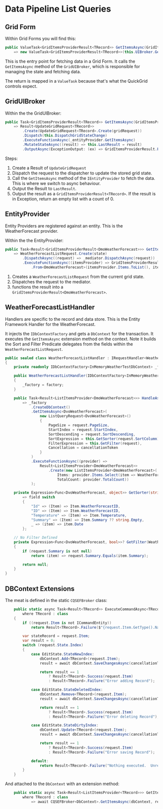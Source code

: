# Data Pipeline List Queries

## Grid Form

Within Grid Forms you will find this:

```csharp
public ValueTask<GridItemsProviderResult<TRecord>> GetItemsAsync(GridItemsProviderRequest<TRecord> gridRequest)
    => new ValueTask<GridItemsProviderResult<TRecord>>(this.UIBroker.GetItemsAsync(gridRequest));
```

This is the entry point for fetching data in a Grid Form. It calls the `GetItemsAsync` method of the `GridUIBroker`, which is responsible for managing the state and fetching data.

The return is mapped in a `ValueTask` because that's what the QuickGrid controls expect.

## GridUIBroker

Within the the GridUIBroker:

```csharp
public Task<GridItemsProviderResult<TRecord>> GetItemsAsync(GridItemsProviderRequest<TRecord> gridRequest)
    => Result<UpdateGridRequest<TRecord>>
        .Create(UpdateGridRequest<TRecord>.Create(gridRequest))
        .Dispatch(this.DispatchGridStateChange)
        .ExecuteFunctionAsync(_entityProvider.GetItemsAsync)
        .MutateStateAsync((result) => this.LastResult = result)
        .OutputAsync(ExceptionOutput: (ex) => GridItemsProviderResult.From<TRecord>(new List<TRecord>(), 0));
```

Steps:
1. Create a Result of `UpdateGridRequest`
1. Dispatch the request to the dispatcher to update the stored grid state.
1. Call the `GetItemsAsync` method of the `IEntityProvider` to fetch the data.  This is where we switch to async behaviour.
1. Output the Result to `LastResult`.
1. Output the result as a `GridItemsProviderResult<TRecord>`.  If the result is in Exception, return an empty list with a count of 0.

## EntityProvider

Entity Providers are registered against an entity.  This is the WeatherForecast provider. 

Within the the EntityProvider:

```csharp
public Task<Result<GridItemsProviderResult<DmoWeatherForecast>>> GetItemsAsync(GridState<DmoWeatherForecast> state)
    => WeatherForecastListRequest.Create(state)
        .DispatchAsync((request) => _mediator.DispatchAsync(request))
        .ExecuteFunctionAsync((itemsProvider) => GridItemsProviderResult
            .From<DmoWeatherForecast>(itemsProvider.Items.ToList(), itemsProvider.TotalCount));
```

1. Creates a `WeatherForecastListRequest` from the current grid state.
1. Dispatches the request to the mediator.
1. functions the result into a `GridItemsProviderResult<DmoWeatherForecast>`.

## WeatherForecastListHandler

Handlers are specific to the record and data store.  This is the Entity Framework Handler for the WeatherForecast.

It injects the `IDbContextFactory` and gets a `DbContext` for the transaction.  It executes the `GetItemsAsync` extension method on the context.  Note it builds the Sort and Filter Predicate delegates from the fields within the `WeatherForecastListRequest`.

```csharp
public sealed class WeatherForecastListHandler : IRequestHandler<WeatherForecastListRequest, Result<ListItemsProvider<DmoWeatherForecast>>>
{
    private readonly IDbContextFactory<InMemoryWeatherTestDbContext> _factory;

    public WeatherForecastListHandler(IDbContextFactory<InMemoryWeatherTestDbContext> factory)
    {
        _factory = factory;
    }

    public Task<Result<ListItemsProvider<DmoWeatherForecast>>> HandleAsync(WeatherForecastListRequest request, CancellationToken cancellationToken)
        => _factory
            .CreateDbContext()
            .GetItemsAsync<DvoWeatherForecast>(
                new ListQueryRequest<DvoWeatherForecast>()
                {
                    PageSize = request.PageSize,
                    StartIndex = request.StartIndex,
                    SortDescending = request.SortDescending,
                    SortExpression = this.GetSorter(request.SortColumn),
                    FilterExpression = this.GetFilter(request),
                    Cancellation = cancellationToken
                }
            )
            .ExecuteFunctionAsync((provider) =>
                Result<ListItemsProvider<DmoWeatherForecast>>
                    .Create(new ListItemsProvider<DmoWeatherForecast>(
                        Items: provider.Items.Select(item => WeatherForecastMap.Map(item)),
                        TotalCount: provider.TotalCount))
            );

    private Expression<Func<DvoWeatherForecast, object>> GetSorter(string? field)
        => field switch
        {
            "Id" => (Item) => Item.WeatherForecastID,
            "ID" => (Item) => Item.WeatherForecastID,
            "Temperature" => (Item) => Item.Temperature,
            "Summary" => (Item) => Item.Summary ?? string.Empty,
            _ => (item) => item.Date
        };

    // No Filter Defined
    private Expression<Func<DvoWeatherForecast, bool>>? GetFilter(WeatherForecastListRequest request)
    {
        if (request.Summary is not null)
            return (item) => request.Summary.Equals(item.Summary);

        return null;
    }
}
```

## DBContext Extensions

The meat is defined in the static `CQSEFBroker` class: 

```csharp
    public static async Task<Result<TRecord>> ExecuteCommandAsync<TRecord>(TDbContext dbContext, CommandRequest<TRecord> request, CancellationToken cancellationToken = new())
        where TRecord : class
    {
        if ((request.Item is not ICommandEntity))
            return Result<TRecord>.Failure($"{request.Item.GetType().Name} Does not implement ICommandEntity and therefore you can't Update/Add/Delete it directly.");

        var stateRecord = request.Item;
        var result = 0;
        switch (request.State.Index)
        {
            case EditState.StateNewIndex:
                dbContext.Add<TRecord>(request.Item);
                result = await dbContext.SaveChangesAsync(cancellationToken).ConfigureAwait(ConfigureAwaitOptions.None);

                return result == 1
                    ? Result<TRecord>.Success(request.Item)
                    : Result<TRecord>.Failure("Error adding Record");

            case EditState.StateDeletedIndex:
                dbContext.Remove<TRecord>(request.Item);
                result = await dbContext.SaveChangesAsync(cancellationToken).ConfigureAwait(ConfigureAwaitOptions.None);

                return result == 1
                    ? Result<TRecord>.Success(request.Item)
                    : Result<TRecord>.Failure("Error deleting Record");

            case EditState.StateDirtyIndex:
                dbContext.Update<TRecord>(request.Item);
                result = await dbContext.SaveChangesAsync(cancellationToken).ConfigureAwait(ConfigureAwaitOptions.None);

                return result == 1
                    ? Result<TRecord>.Success(request.Item)
                    : Result<TRecord>.Failure("Error saving Record");

            default:
                return Result<TRecord>.Failure("Nothing executed.  Unrecognised State.");
        }
    }
```

And attached to the `DbContext` with an extension method:

```csharp
    public static async Task<Result<ListItemsProvider<TRecord>>> GetItemsAsync<TRecord>(this DbContext dbContext, ListQueryRequest<TRecord> request)
        where TRecord : class
            => await CQSEFBroker<DbContext>.GetItemsAsync(dbContext, request).ConfigureAwait(ConfigureAwaitOptions.None);
```